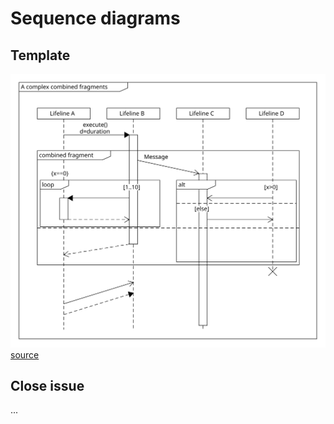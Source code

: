 # Sequence diagrams

## Template

![template](template_sequence.svg)
[source](template_sequence.uxf)

## Close issue

...
